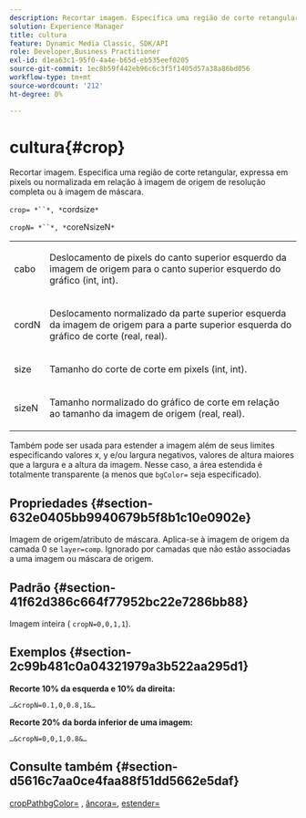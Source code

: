 ```yaml
---
description: Recortar imagem. Especifica uma região de corte retangular, expressa em pixels ou normalizada em relação à imagem de origem de resolução completa ou à imagem de máscara.
solution: Experience Manager
title: cultura
feature: Dynamic Media Classic, SDK/API
role: Developer,Business Practitioner
exl-id: d1ea63c1-95f0-4a4e-b65d-eb535eef0205
source-git-commit: 1ec8b59f442eb96c6c3f5f1405d57a38a86bd056
workflow-type: tm+mt
source-wordcount: '212'
ht-degree: 0%

---
```


# cultura{#crop}

Recortar imagem. Especifica uma região de corte retangular, expressa em pixels ou normalizada em relação à imagem de origem de resolução completa ou à imagem de máscara.

`crop= *``*, *`cordsize`*`

`cropN= *``*, *`coreNsizeN`*`

<table id="simpletable_472A9AD67AA64419B0877B0535F8B14A"> 
 <tr class="strow"> 
  <td class="stentry"> <p><span class="codeph"> <span class="varname"> cabo</span></span> </p> </td> 
  <td class="stentry"> <p>Deslocamento de pixels do canto superior esquerdo da imagem de origem para o canto superior esquerdo do gráfico (int, int). </p></td> 
 </tr> 
 <tr class="strow"> 
  <td class="stentry"> <p><span class="codeph"> <span class="varname"> cordN</span></span> </p> </td> 
  <td class="stentry"> <p>Deslocamento normalizado da parte superior esquerda da imagem de origem para a parte superior esquerda do gráfico de corte (real, real). </p></td> 
 </tr> 
 <tr class="strow"> 
  <td class="stentry"> <p><span class="codeph"> <span class="varname"> size</span></span> </p></td> 
  <td class="stentry"> <p>Tamanho do corte de corte em pixels (int, int). </p></td> 
 </tr> 
 <tr class="strow"> 
  <td class="stentry"> <p><span class="codeph"> <span class="varname"> sizeN</span></span> </p></td> 
  <td class="stentry"> <p>Tamanho normalizado do gráfico de corte em relação ao tamanho da imagem de origem (real, real). </p></td> 
 </tr> 
</table>

Também pode ser usada para estender a imagem além de seus limites especificando valores x, y e/ou largura negativos, valores de altura maiores que a largura e a altura da imagem. Nesse caso, a área estendida é totalmente transparente (a menos que `bgColor=` seja especificado).

## Propriedades {#section-632e0405bb9940679b5f8b1c10e0902e}

Imagem de origem/atributo de máscara. Aplica-se à imagem de origem da camada 0 se `layer=comp`. Ignorado por camadas que não estão associadas a uma imagem ou máscara de origem.

## Padrão {#section-41f62d386c664f77952bc22e7286bb88}

Imagem inteira ( `cropN=0,0,1,1`).

## Exemplos {#section-2c99b481c0a04321979a3b522aa295d1}

**Recorte 10% da esquerda e 10% da direita:**

`…&cropN=0.1,0,0.8,1&…`

**Recorte 20% da borda inferior de uma imagem:**

`…&cropN=0,0,1,0.8&…`

## Consulte também {#section-d5616c7aa0ce4faa88f51dd5662e5daf}

[](/help/aem-is-ir-api/is-api/http-ref/image-serving-api-ref/c-http-protocol-reference/c-command-reference/r-croppath.md) [cropPathbgColor=](../../../../../is-api/http-ref/image-serving-api-ref/c-http-protocol-reference/c-command-reference/r-bgcolor.md#reference-441371ba4ef54fe781887c5ae448f6ab) ,  [âncora=](../../../../../is-api/http-ref/image-serving-api-ref/c-http-protocol-reference/c-command-reference/r-anchor.md#reference-6661e548ab284b82828d8d94c8ddeb7c),  [estender=](../../../../../is-api/http-ref/image-serving-api-ref/c-http-protocol-reference/c-command-reference/r-extend.md#reference-7e9156beb285459d830e2d56782a74ac)
